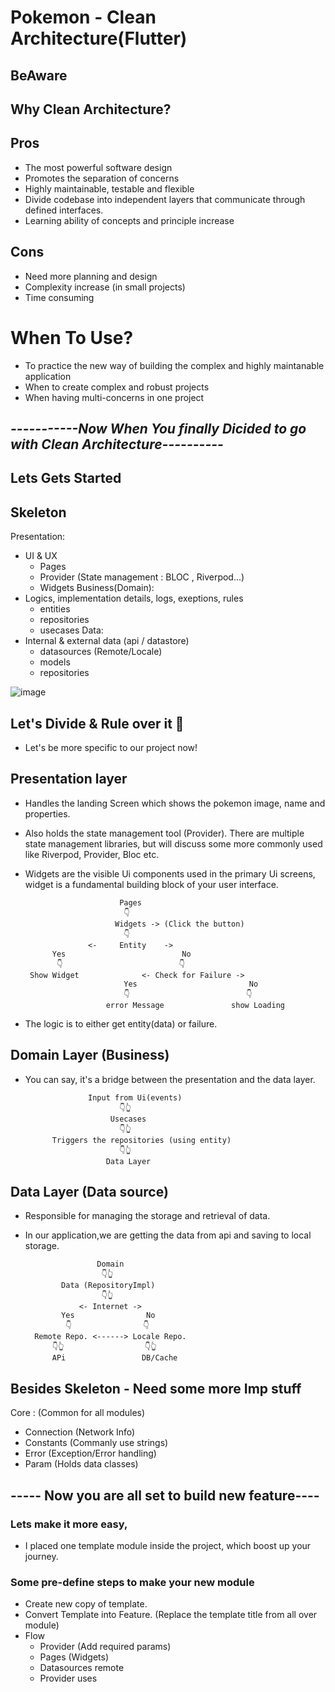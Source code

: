 
# Pokemon - Clean Architecture(Flutter)

## BeAware 

## Why Clean Architecture?
## Pros 
* The most powerful software design
* Promotes the separation of concerns
* Highly maintainable, testable and flexible
* Divide codebase into independent layers that communicate through defined interfaces.
* Learning ability of concepts and principle increase

## Cons
* Need more planning and design
* Complexity increase (in small projects)
* Time consuming

# When To Use?
* To practice the new way of building the complex and highly maintanable application
* When to create complex and robust projects
* When having multi-concerns in one project

## *-----------Now When You finally Dicided to go with Clean Architecture----------*
## Lets Gets Started

## Skeleton
Presentation: 
* UI & UX 
    * Pages
    * Provider (State management : BLOC , Riverpod...)
    * Widgets
Business(Domain): 
* Logics, implementation details, logs, exeptions, rules
    * entities
    * repositories 
    * usecases
Data: 
* Internal & external data (api / datastore)
    * datasources (Remote/Locale)
    * models
    * repositories 

![image](https://github.com/Abhishek24v/Pokemon-Clean_Architecture/assets/88134020/fe447bf4-7bd8-41d6-ba4c-5b5d99662e5d)

## Let's Divide & Rule over it 🔨 

* Let's be more specific to our project now!
 
## Presentation layer 

* Handles the landing Screen which shows the pokemon image, name and properties.
* Also holds the state management tool (Provider). There are multiple state management libraries, but will discuss some more commonly used like Riverpod, Provider, Bloc etc.
* Widgets are the visible Ui components used in the primary Ui screens, widget is a fundamental building block of your user interface. 

                           Pages 
                            👇 
                          Widgets -> (Click the button)
                            👇 
                    <-     Entity    ->
            Yes                          No
             👇                          👇   
       Show Widget              <- Check for Failure ->
                            Yes                         No
                            👇                          👇 
                        error Message               show Loading



* The logic is to either get entity(data) or failure.


## Domain Layer (Business)

* You can say, it's a bridge between the presentation and the data layer. 

                    Input from Ui(events)
                           👇👆 
                         Usecases
                           👇👆  
            Triggers the repositories (using entity)
                           👇👆 
                        Data Layer


## Data Layer (Data source)

* Responsible for managing the storage and retrieval of data.
* In our application,we are getting the data from api and saving to local storage. 

                      Domain
                       👇👆 
              Data (RepositoryImpl)
                       👇👆 
                  <- Internet ->
              Yes                No
               👇                👇 
        Remote Repo. <------> Locale Repo.
            👇👆                  👇👆  
            APi                 DB/Cache

## Besides Skeleton - Need some more Imp stuff

Core : (Common for all modules)
* Connection (Network Info)
* Constants (Commanly use strings)
* Error (Exception/Error handling)
* Param (Holds data classes)

## ----- Now you are all set to build new feature----

### Lets make it more easy,

* I placed one template module inside the project, which boost up your journey.

### Some pre-define steps to make your new module 
* Create new copy of template.
* Convert Template into Feature. (Replace the template title from all over module)
* Flow
    - Provider (Add required params)
    - Pages (Widgets)
    - Datasources remote
    - Provider uses

